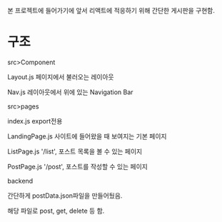 본 프로젝트에 들어가기에 앞서 리액트에 적응하기 위해 간단한 게시판을 구현함.

# 구조

src>Component

Layout.js 페이지에서 불러오는 레이아웃

Nav.js 레이아웃에서 위에 있는 Navigation Bar

src>pages

index.js export전용

LandingPage.js 사이트에 들어왔을 때 보여지는 기본 페이지

ListPage.js '/list', 포스트 목록을 볼 수 있는 페이지

PostPage.js '/post', 포스트를 작성할 수 있는 페이지

backend

간단하게 postData.json파일을 만들어뒀음.

해당 파일로 post, get, delete 등 함.

